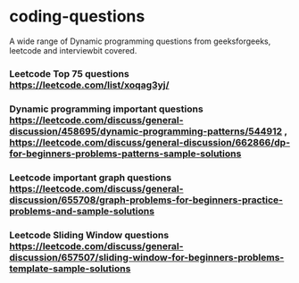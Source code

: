 # coding-questions
 A wide range of Dynamic programming questions from geeksforgeeks, leetcode and interviewbit covered.
 
 ### Leetcode Top 75 questions https://leetcode.com/list/xoqag3yj/
 ### Dynamic programming important questions https://leetcode.com/discuss/general-discussion/458695/dynamic-programming-patterns/544912 , https://leetcode.com/discuss/general-discussion/662866/dp-for-beginners-problems-patterns-sample-solutions
 
 ### Leetcode important graph questions https://leetcode.com/discuss/general-discussion/655708/graph-problems-for-beginners-practice-problems-and-sample-solutions
 
 ### Leetcode Sliding Window questions https://leetcode.com/discuss/general-discussion/657507/sliding-window-for-beginners-problems-template-sample-solutions
